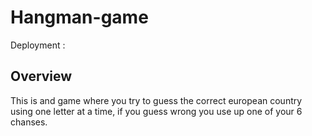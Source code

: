 # Hangman-game

Deployment : 

## Overview
This is and game where you try to guess the correct european country using one letter at a time,
if you guess wrong you use up one of your 6 chanses. 
